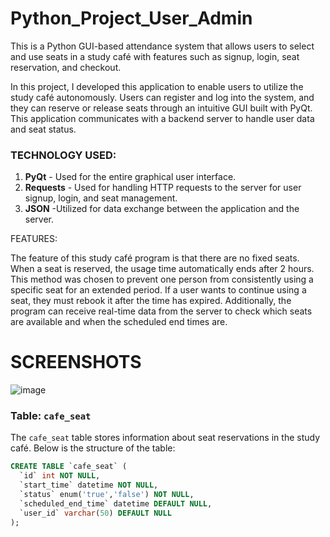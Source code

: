 # Python_Project_User_Admin

This is a Python GUI-based attendance system that allows users to select and use seats in a study café with features such as signup, login, seat reservation, and checkout.

In this project, I developed this application to enable users to utilize the study café autonomously. Users can register and log into the system, and they can reserve or release seats through an intuitive GUI built with PyQt. This application communicates with a backend server to handle user data and seat status.

### TECHNOLOGY USED:

1. **PyQt** - Used for the entire graphical user interface.
2. **Requests** - Used for handling HTTP requests to the server for user signup, login, and seat management.
3. **JSON** -Utilized for data exchange between the application and the server.


FEATURES:

The feature of this study café program is that there are no fixed seats. When a seat is reserved, the usage time automatically ends after 2 hours. This method was chosen to prevent one person from consistently using a specific seat for an extended period. If a user wants to continue using a seat, they must rebook it after the time has expired. Additionally, the program can receive real-time data from the server to check which seats are available and when the scheduled end times are.

# SCREENSHOTS
![image](https://github.com/user-attachments/assets/e02826df-62ce-46f6-a27e-7a419fbfcabc)

### Table: `cafe_seat`

The `cafe_seat` table stores information about seat reservations in the study café. Below is the structure of the table:

```sql
CREATE TABLE `cafe_seat` (
  `id` int NOT NULL,
  `start_time` datetime NOT NULL,
  `status` enum('true','false') NOT NULL,
  `scheduled_end_time` datetime DEFAULT NULL,
  `user_id` varchar(50) DEFAULT NULL
);



